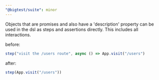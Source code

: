 ```yaml
---
"@bigtest/suite": minor
---
```

Objects that are promises and also have a 'description' property can
be used in the dsl as steps and assertions directly. This includes all
interactions.

before:

```ts
step("visit the /users route", async () => App.visit("/users")
```

after:

```ts
step(App.visit("/users"))
```
